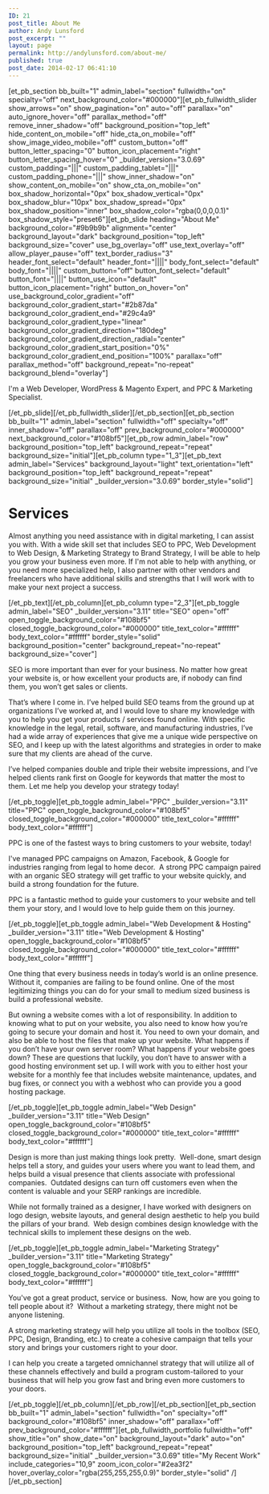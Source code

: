 ```yaml
---
ID: 21
post_title: About Me
author: Andy Lunsford
post_excerpt: ""
layout: page
permalink: http://andylunsford.com/about-me/
published: true
post_date: 2014-02-17 06:41:10
---
```

[et_pb_section bb_built="1" admin_label="section" fullwidth="on" specialty="off" next_background_color="#000000"][et_pb_fullwidth_slider show_arrows="on" show_pagination="on" auto="off" parallax="on" auto_ignore_hover="off" parallax_method="off" remove_inner_shadow="off" background_position="top_left" hide_content_on_mobile="off" hide_cta_on_mobile="off" show_image_video_mobile="off" custom_button="off" button_letter_spacing="0" button_icon_placement="right" button_letter_spacing_hover="0" _builder_version="3.0.69" custom_padding="|||" custom_padding_tablet="|||" custom_padding_phone="|||" show_inner_shadow="on" show_content_on_mobile="on" show_cta_on_mobile="on" box_shadow_horizontal="0px" box_shadow_vertical="0px" box_shadow_blur="10px" box_shadow_spread="0px" box_shadow_position="inner" box_shadow_color="rgba(0,0,0,0.1)" box_shadow_style="preset6"][et_pb_slide heading="About Me" background_color="#9b9b9b" alignment="center" background_layout="dark" background_position="top_left" background_size="cover" use_bg_overlay="off" use_text_overlay="off" allow_player_pause="off" text_border_radius="3" header_font_select="default" header_font="||||" body_font_select="default" body_font="||||" custom_button="off" button_font_select="default" button_font="||||" button_use_icon="default" button_icon_placement="right" button_on_hover="on" use_background_color_gradient="off" background_color_gradient_start="#2b87da" background_color_gradient_end="#29c4a9" background_color_gradient_type="linear" background_color_gradient_direction="180deg" background_color_gradient_direction_radial="center" background_color_gradient_start_position="0%" background_color_gradient_end_position="100%" parallax="off" parallax_method="off" background_repeat="no-repeat" background_blend="overlay"]

I'm a Web Developer, WordPress &amp; Magento Expert, and PPC &amp; Marketing Specialist.

[/et_pb_slide][/et_pb_fullwidth_slider][/et_pb_section][et_pb_section bb_built="1" admin_label="section" fullwidth="off" specialty="off" inner_shadow="off" parallax="off" prev_background_color="#000000" next_background_color="#108bf5"][et_pb_row admin_label="row" background_position="top_left" background_repeat="repeat" background_size="initial"][et_pb_column type="1_3"][et_pb_text admin_label="Services" background_layout="light" text_orientation="left" background_position="top_left" background_repeat="repeat" background_size="initial" _builder_version="3.0.69" border_style="solid"]
<h1>Services</h1>
Almost anything you need assistance with in digital marketing, I can assist you with. With a wide skill set that includes SEO to PPC, Web Development to Web Design, &amp; Marketing Strategy to Brand Strategy, I will be able to help you grow your business even more. If I'm not able to help with anything, or you need more specialized help, I also partner with other vendors and freelancers who have additional skills and strengths that I will work with to make your next project a success.

[/et_pb_text][/et_pb_column][et_pb_column type="2_3"][et_pb_toggle admin_label="SEO" _builder_version="3.11" title="SEO" open="off" open_toggle_background_color="#108bf5" closed_toggle_background_color="#000000" title_text_color="#ffffff" body_text_color="#ffffff" border_style="solid" background_position="center" background_repeat="no-repeat" background_size="cover"]

SEO is more important than ever for your business. No matter how great your website is, or how excellent your products are, if nobody can find them, you won’t get sales or clients.

That’s where I come in. I’ve helped build SEO teams from the ground up at organizations I’ve worked at, and I would love to share my knowledge with you to help you get your products / services found online. With specific knowledge in the legal, retail, software, and manufacturing industries, I’ve had a wide array of experiences that give me a unique wide perspective on SEO, and I keep up with the latest algorithms and strategies in order to make sure that my clients are ahead of the curve.

I’ve helped companies double and triple their website impressions, and I’ve helped clients rank first on Google for keywords that matter the most to them. Let me help you develop your strategy today!

[/et_pb_toggle][et_pb_toggle admin_label="PPC" _builder_version="3.11" title="PPC" open_toggle_background_color="#108bf5" closed_toggle_background_color="#000000" title_text_color="#ffffff" body_text_color="#ffffff"]

PPC is one of the fastest ways to bring customers to your website, today!

I've managed PPC campaigns on Amazon, Facebook, &amp; Google for industries ranging from legal to home decor.  A strong PPC campaign paired with an organic SEO strategy will get traffic to your website quickly, and build a strong foundation for the future.

PPC is a fantastic method to guide your customers to your website and tell them your story, and I would love to help guide them on this journey.

[/et_pb_toggle][et_pb_toggle admin_label="Web Development &amp; Hosting" _builder_version="3.11" title="Web Development &amp; Hosting" open_toggle_background_color="#108bf5" closed_toggle_background_color="#000000" title_text_color="#ffffff" body_text_color="#ffffff"]

One thing that every business needs in today’s world is an online presence. Without it, companies are failing to be found online. One of the most legitimizing things you can do for your small to medium sized business is build a professional website.

But owning a website comes with a lot of responsibility. In addition to knowing what to put on your website, you also need to know how you’re going to secure your domain and host it. You need to own your domain, and also be able to host the files that make up your website. What happens if you don’t have your own server room? What happens if your website goes down? These are questions that luckily, you don’t have to answer with a good hosting environment set up. I will work with you to either host your website for a monthly fee that includes website maintenance, updates, and bug fixes, or connect you with a webhost who can provide you a good hosting package.

[/et_pb_toggle][et_pb_toggle admin_label="Web Design" _builder_version="3.11" title="Web Design" open_toggle_background_color="#108bf5" closed_toggle_background_color="#000000" title_text_color="#ffffff" body_text_color="#ffffff"]

Design is more than just making things look pretty.  Well-done, smart design helps tell a story, and guides your users where you want to lead them, and helps build a visual presence that clients associate with professional companies.  Outdated designs can turn off customers even when the content is valuable and your SERP rankings are incredible.

While not formally trained as a designer, I have worked with designers on logo design, website layouts, and general design aesthetic to help you build the pillars of your brand.  Web design combines design knowledge with the technical skills to implement these designs on the web.

[/et_pb_toggle][et_pb_toggle admin_label="Marketing Strategy" _builder_version="3.11" title="Marketing Strategy" open_toggle_background_color="#108bf5" closed_toggle_background_color="#000000" title_text_color="#ffffff" body_text_color="#ffffff"]

You've got a great product, service or business.  Now, how are you going to tell people about it?  Without a marketing strategy, there might not be anyone listening.

A strong marketing strategy will help you utilize all tools in the toolbox (SEO, PPC, Design, Branding, etc.) to create a cohesive campaign that tells your story and brings your customers right to your door.

I can help you create a targeted omnichannel strategy that will utilize all of these channels effectively and build a program custom-tailored to your business that will help you grow fast and bring even more customers to your doors.

[/et_pb_toggle][/et_pb_column][/et_pb_row][/et_pb_section][et_pb_section bb_built="1" admin_label="section" fullwidth="on" specialty="off" background_color="#108bf5" inner_shadow="off" parallax="off" prev_background_color="#ffffff"][et_pb_fullwidth_portfolio fullwidth="off" show_title="on" show_date="on" background_layout="dark" auto="on" background_position="top_left" background_repeat="repeat" background_size="initial" _builder_version="3.0.69" title="My Recent Work" include_categories="10,9" zoom_icon_color="#2ea3f2" hover_overlay_color="rgba(255,255,255,0.9)" border_style="solid" /][/et_pb_section]